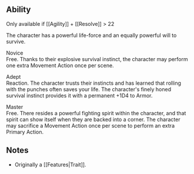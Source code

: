 ## Ability
Only available if [[Agility]] + [[Resolve]] > 22

The character has a powerful life-force and an equally powerful will to survive.

Novice<br>Free. Thanks to their explosive survival instinct, the character may perform one extra Movement Action once per scene.

Adept<br>Reaction. The character trusts their instincts and has learned that rolling with the punches often saves your life. The character's finely honed survival instinct provides it with a permanent +1D4 to Armor.

Master<br>Free. There resides a powerful fighting spirit within the character, and that spirit can show itself when they are backed into a corner. The character may sacrifice a Movement Action once per scene to perform an extra Primary Action.
## Notes
* Originally a [[Features|Trait]].